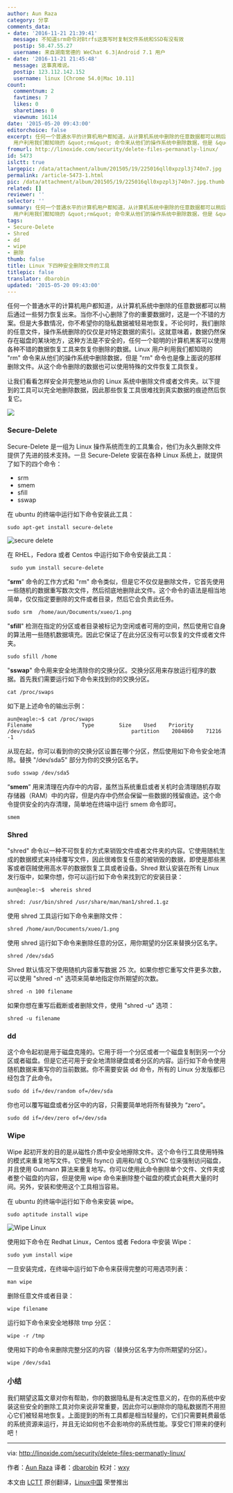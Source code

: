```yaml
---
author: Aun Raza
category: 分享
comments_data:
- date: '2016-11-21 21:39:41'
  message: 不知道srm命令对Btrfs这类写时复制文件系统和SSD有没有效
  postip: 58.47.55.27
  username: 来自湖南常德的 WeChat 6.3|Android 7.1 用户
- date: '2016-11-21 21:45:48'
  message: 这事真难说。
  postip: 123.112.142.152
  username: linux [Chrome 54.0|Mac 10.11]
count:
  commentnum: 2
  favtimes: 7
  likes: 0
  sharetimes: 0
  viewnum: 16114
date: '2015-05-20 09:43:00'
editorchoice: false
excerpt: 任何一个普通水平的计算机用户都知道，从计算机系统中删除的任意数据都可以稍后通过一些努力恢复出来。当你不小心删除了你的重要数据时，这是一个不错的方案。但是大多数情况，你不希望你的隐私数据被轻易地恢复。不论何时，我们删除的任意文件，操作系统删除的仅仅是对特定数据的索引。这就意味着，数据仍然保存在磁盘的某块地方，这种方法是不安全的，任何一个聪明的计算机黑客可以使用各种不错的数据恢复工具来恢复你删除的数据。Linux
  用户利用我们都知晓的 &quot;rm&quot; 命令来从他们的操作系统中删除数据，但是 &quot;rm&quot; 命令也是像上面说的那样
fromurl: http://linoxide.com/security/delete-files-permanatly-linux/
id: 5473
islctt: true
largepic: /data/attachment/album/201505/19/225016qll0xpzpl3j740n7.jpg
permalink: /article-5473-1.html
pic: /data/attachment/album/201505/19/225016qll0xpzpl3j740n7.jpg.thumb.jpg
related: []
reviewer: ''
selector: ''
summary: 任何一个普通水平的计算机用户都知道，从计算机系统中删除的任意数据都可以稍后通过一些努力恢复出来。当你不小心删除了你的重要数据时，这是一个不错的方案。但是大多数情况，你不希望你的隐私数据被轻易地恢复。不论何时，我们删除的任意文件，操作系统删除的仅仅是对特定数据的索引。这就意味着，数据仍然保存在磁盘的某块地方，这种方法是不安全的，任何一个聪明的计算机黑客可以使用各种不错的数据恢复工具来恢复你删除的数据。Linux
  用户利用我们都知晓的 &quot;rm&quot; 命令来从他们的操作系统中删除数据，但是 &quot;rm&quot; 命令也是像上面说的那样
tags:
- Secure-Delete
- Shred
- dd
- wipe
- 删除
thumb: false
title: Linux 下四种安全删除文件的工具
titlepic: false
translator: dbarobin
updated: '2015-05-20 09:43:00'
---
```


任何一个普通水平的计算机用户都知道，从计算机系统中删除的任意数据都可以稍后通过一些努力恢复出来。当你不小心删除了你的重要数据时，这是一个不错的方案。但是大多数情况，你不希望你的隐私数据被轻易地恢复。不论何时，我们删除的任意文件，操作系统删除的仅仅是对特定数据的索引。这就意味着，数据仍然保存在磁盘的某块地方，这种方法是不安全的，任何一个聪明的计算机黑客可以使用各种不错的数据恢复工具来恢复你删除的数据。Linux 用户利用我们都知晓的 "rm" 命令来从他们的操作系统中删除数据，但是 "rm" 命令也是像上面说的那样删除文件。从这个命令删除的数据也可以使用特殊的文件恢复工具恢复。


让我们看看怎样安全并完整地从你的 Linux 系统中删除文件或者文件夹。以下提到的工具可以完全地删除数据，因此那些恢复工具很难找到真实数据的痕迹然后恢复它。


![](/data/attachment/album/201505/19/225016qll0xpzpl3j740n7.jpg)


### Secure-Delete


Secure-Delete 是一组为 Linux 操作系统而生的工具集合，他们为永久删除文件提供了先进的技术支持。一旦 Secure-Delete 安装在各种 Linux 系统上，就提供了如下的四个命令：


* srm
* smem
* sfill
* sswap


在 ubuntu 的终端中运行如下命令安装此工具：



```
sudo apt-get install secure-delete

```

![secure delete](/data/attachment/album/201505/19/225021ilg5xg00ogn9xpdo.png)


在 RHEL，Fedora 或者 Centos 中运行如下命令安装此工具：



```
 sudo yum install secure-delete

```

“**srm**” 命令的工作方式和 "rm" 命令类似，但是它不仅仅是删除文件，它首先使用一些随机的数据重写数次文件，然后彻底地删除此文件。这个命令的语法是相当地简单，仅仅指定要删除的文件或者目录，然后它会负责此任务。



```
sudo srm  /home/aun/Documents/xueo/1.png

```

"**sfill**" 检测在指定的分区或者目录被标记为空闲或者可用的空间，然后使用它自身的算法用一些随机数据填充。因此它保证了在此分区没有可以恢复的文件或者文件夹。



```
sudo sfill /home

```

"**sswap**" 命令用来安全地清除你的交换分区。交换分区用来存放运行程序的数据。首先我们需要运行如下命令来找到你的交换分区。



```
cat /proc/swaps

```

如下是上述命令的输出示例：



```
aun@eagle:~$ cat /proc/swaps
Filename                Type        Size    Used    Priority
/dev/sda5                               partition    2084860    71216    -1

```

从现在起，你可以看到你的交换分区设置在哪个分区，然后使用如下命令安全地清除。替换 "/dev/sda5" 部分为你的交换分区名字。



```
sudo sswap /dev/sda5

```

“**smem**” 用来清理在内存中的内容，虽然当系统重启或者关机时会清理随机存取存储器（RAM）中的内容，但是内存中仍然会保留一些数据的残留痕迹。这个命令提供安全的内存清理，简单地在终端中运行 smem 命令即可。



```
smem

```

### Shred


"shred" 命令以一种不可恢复的方式来销毁文件或者文件夹的内容。它使用随机生成的数据模式来持续覆写文件，因此很难恢复任意的被销毁的数据，即使是那些黑客或者窃贼使用高水平的数据恢复工具或者设备。Shred 默认安装在所有 Linux 发行版中，如果你想，你可以运行如下命令来找到它的安装目录：



```
aun@eagle:~$  whereis shred

shred: /usr/bin/shred /usr/share/man/man1/shred.1.gz

```

使用 shred 工具运行如下命令来删除文件：



```
shred /home/aun/Documents/xueo/1.png

```

使用 shred 运行如下命令来删除任意的分区，用你期望的分区来替换分区名字。



```
shred /dev/sda5

```

Shred 默认情况下使用随机内容重写数据 25 次。如果你想它重写文件更多次数，可以使用 "shred -n" 选项来简单地指定你所期望的次数。



```
shred -n 100 filename

```

如果你想在重写后截断或者删除文件，使用 "shred -u" 选项：



```
shred -u filename

```

### dd


这个命令起初是用于磁盘克隆的。它用于将一个分区或者一个磁盘复制到另一个分区或者磁盘。但是它还可用于安全地清除硬盘或者分区的内容。运行如下命令使用随机数据来重写你的当前数据。你不需要安装 dd 命令，所有的 Linux 分发版都已经包含了此命令。



```
sudo dd if=/dev/random of=/dev/sda

```

你也可以覆写磁盘或者分区中的内容，只需要简单地将所有替换为 “zero”。



```
sudo dd if=/dev/zero of=/dev/sda

```

### Wipe


Wipe 起初开发的目的是从磁性介质中安全地擦除文件。这个命令行工具使用特殊的模式来重复地写文件。它使用 fsync() 调用和/或 O\_SYNC 位来强制访问磁盘，并且使用 Gutmann 算法来重复地写。你可以使用此命令删除单个文件、文件夹或者整个磁盘的内容，但是使用 wipe 命令来删除整个磁盘的模式会耗费大量的时间。另外，安装和使用这个工具相当容易。


在 ubuntu 的终端中运行如下命令来安装 wipe。



```
sudo aptitude install wipe

```

![Wipe Linux](/data/attachment/album/201505/19/225022eblvzubujbzvt8xd.png)


使用如下命令在 Redhat Linux，Centos 或者 Fedora 中安装 Wipe：



```
sudo yum install wipe

```

一旦安装完成，在终端中运行如下命令来获得完整的可用选项列表：



```
man wipe

```

删除任意文件或者目录：



```
wipe filename

```

运行如下命令来安全地移除 tmp 分区：



```
wipe -r /tmp

```

使用如下的命令来删除完整分区的内容（替换分区名字为你所期望的分区）。



```
wipe /dev/sda1

```

### 小结


我们期望这篇文章对你有帮助，你的数据隐私是有决定性意义的，在你的系统中安装这些安全的删除工具对你来说非常重要，因此你可以删除你的隐私数据而不用担心它们被轻易地恢复。上面提到的所有工具都是相当轻量的，它们只需要耗费最低的系统资源来运行，并且无论如何也不会影响你的系统性能。享受它们带来的便利吧！




---


via: <http://linoxide.com/security/delete-files-permanatly-linux/>


作者：[Aun Raza](http://linoxide.com/author/arunrz/) 译者：[dbarobin](https://github.com/dbarobin) 校对：[wxy](https://github.com/wxy)


本文由 [LCTT](https://github.com/LCTT/TranslateProject) 原创翻译，[Linux中国](http://linux.cn/) 荣誉推出